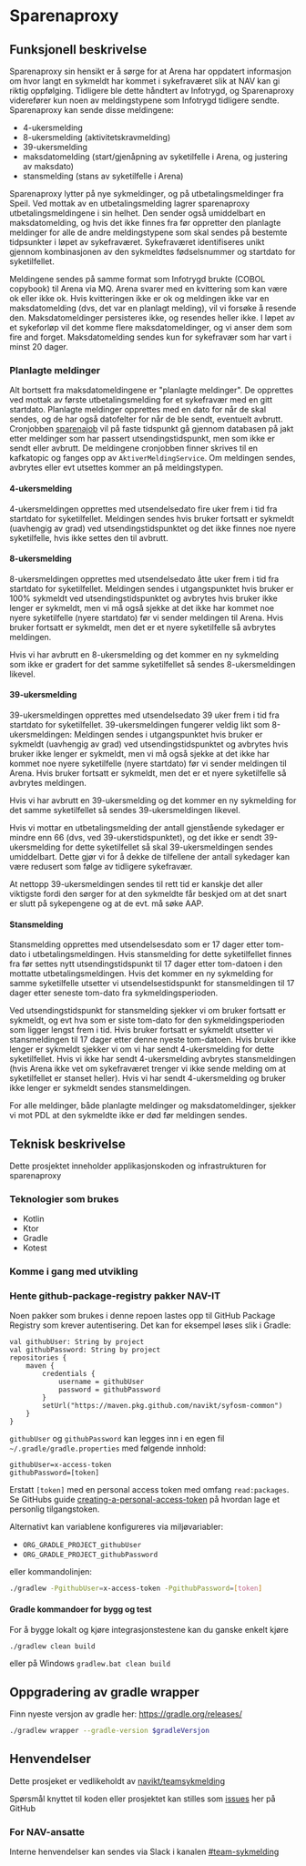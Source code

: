 # Sparenaproxy

## Funksjonell beskrivelse

Sparenaproxy sin hensikt er å sørge for at Arena har oppdatert informasjon om hvor langt en sykmeldt har kommet i sykefraværet slik at NAV kan gi 
riktig oppfølging. Tidligere ble dette håndtert av Infotrygd, og Sparenaproxy viderefører kun noen av meldingstypene som Infotrygd tidligere 
sendte. Sparenaproxy kan sende disse meldingene: 
* 4-ukersmelding
* 8-ukersmelding (aktivitetskravmelding)
* 39-ukersmelding
* maksdatomelding (start/gjenåpning av syketilfelle i Arena, og justering av maksdato)
* stansmelding (stans av syketilfelle i Arena)

Sparenaproxy lytter på nye sykmeldinger, og på utbetalingsmeldinger fra Speil. Ved mottak av en utbetalingsmelding lagrer sparenaproxy utbetalingsmeldingene i sin helhet. 
Den sender også umiddelbart en maksdatomelding, og hvis det ikke finnes fra før oppretter den planlagte meldinger for alle de andre meldingstypene som skal sendes 
på bestemte tidpsunkter i løpet av sykefraværet. Sykefraværet identifiseres unikt gjennom kombinasjonen av den sykmeldtes fødselsnummer og startdato for syketilfellet. 

Meldingene sendes på samme format som Infotrygd brukte (COBOL copybook) til Arena via MQ. Arena svarer med en kvittering som kan være ok eller ikke 
ok. Hvis kvitteringen ikke er ok og meldingen ikke var en maksdatomelding (dvs, det var en planlagt melding), vil vi forsøke å resende den. Maksdatomeldinger 
persisteres ikke, og resendes heller ikke. I løpet av et sykeforløp vil det komme flere maksdatomeldinger, og vi anser dem som fire and forget. Maksdatomelding sendes 
kun for sykefravær som har vart i minst 20 dager. 

### Planlagte meldinger
Alt bortsett fra maksdatomeldingene er "planlagte meldinger". De opprettes ved mottak av første utbetalingsmelding for et sykefravær med en gitt startdato. 
Planlagte meldinger opprettes med en dato for når de skal sendes, og de har også datofelter for når de ble sendt, eventuelt avbrutt. 
Cronjobben [sparenajob](https://github.com/navikt/sparenajob) vil på faste tidspunkt gå gjennom databasen på jakt etter meldinger som har passert 
utsendingstidspunkt, men som ikke er sendt eller avbrutt. De meldingene cronjobben finner skrives til en kafkatopic og fanges opp av `AktiverMeldingService`. 
Om meldingen sendes, avbrytes eller evt utsettes kommer an på meldingstypen. 

#### 4-ukersmelding
4-ukersmeldingen opprettes med utsendelsedato fire uker frem i tid fra startdato for syketilfellet. Meldingen sendes hvis bruker fortsatt er sykmeldt (uavhengig av grad) 
ved utsendingstidspunktet og det ikke finnes noe nyere syketilfelle, hvis ikke settes den til avbrutt. 

#### 8-ukersmelding
8-ukersmeldingen opprettes med utsendelsedato åtte uker frem i tid fra startdato for syketilfellet. Meldingen sendes i utgangspunktet hvis bruker er 100% sykmeldt ved 
utsendingstidspunktet og avbrytes hvis bruker ikke lenger er sykmeldt, men vi må også sjekke at det ikke har kommet noe nyere syketilfelle (nyere startdato) før vi sender 
meldingen til Arena. Hvis bruker fortsatt er sykmeldt, men det er et nyere syketilfelle så avbrytes meldingen. 

Hvis vi har avbrutt en 8-ukersmelding og det kommer en ny sykmelding som ikke er gradert for det samme syketilfellet så sendes 8-ukersmeldingen likevel. 

#### 39-ukersmelding
39-ukersmeldingen opprettes med utsendelsedato 39 uker frem i tid fra startdato for syketilfellet. 39-ukersmeldingen fungerer veldig likt som 8-ukersmeldingen: Meldingen sendes 
i utgangspunktet hvis bruker er sykmeldt (uavhengig av grad) ved utsendingstidspunktet og avbrytes hvis bruker ikke lenger er sykmeldt, men vi må også sjekke at det ikke har kommet 
noe nyere syketilfelle (nyere startdato) før vi sender meldingen til Arena. Hvis bruker fortsatt er sykmeldt, men det er et nyere syketilfelle så avbrytes meldingen. 

Hvis vi har avbrutt en 39-ukersmelding og det kommer en ny sykmelding for det samme syketilfellet så sendes 39-ukersmeldingen likevel. 

Hvis vi mottar en utbetalingsmelding der antall gjenstående sykedager er mindre enn 66 (dvs, ved 39-ukerstidspunktet), og det ikke er sendt 39-ukersmelding for dette syketilfellet så skal 
39-ukersmeldingen sendes umiddelbart. Dette gjør vi for å dekke de tilfellene der antall sykedager kan være redusert som følge av tidligere sykefravær. 

At nettopp 39-ukersmeldingen sendes til rett tid er kanskje det aller viktigste fordi den sørger for at den sykmeldte får beskjed om at det snart er slutt på sykepengene og at de evt. må søke AAP. 

#### Stansmelding
Stansmelding opprettes med utsendelsesdato som er 17 dager etter tom-dato i utbetalingsmeldingen. Hvis stansmelding for dette syketilfellet finnes fra før settes nytt utsendingstidspunkt 
til 17 dager etter tom-datoen i den mottatte utbetalingsmeldingen. Hvis det kommer en ny sykmelding for samme syketilfelle utsetter vi utsendelsestidspunkt for stansmeldingen til 
17 dager etter seneste tom-dato fra sykmeldingsperioden. 

Ved utsendingstidspunkt for stansmelding sjekker vi om bruker fortsatt er sykmeldt, og evt hva som er siste tom-dato for den sykmeldingsperioden som ligger lengst frem i tid. Hvis bruker 
fortsatt er sykmeldt utsetter vi stansmeldingen til 17 dager etter denne nyeste tom-datoen. Hvis bruker ikke lenger er sykmeldt sjekker vi om vi har sendt 4-ukersmelding for dette 
syketilfellet. Hvis vi ikke har sendt 4-ukersmelding avbrytes stansmeldingen (hvis Arena ikke vet om sykefraværet trenger vi ikke sende melding om at syketilfellet er stanset heller). Hvis 
vi har sendt 4-ukersmelding og bruker ikke lenger er sykmeldt sendes stansmeldingen. 

For alle meldinger, både planlagte meldinger og maksdatomeldinger, sjekker vi mot PDL at den sykmeldte ikke er død før meldingen sendes. 

## Teknisk beskrivelse
Dette prosjektet inneholder applikasjonskoden og infrastrukturen for sparenaproxy

### Teknologier som brukes
* Kotlin
* Ktor
* Gradle
* Kotest

### Komme i gang med utvikling
### Hente github-package-registry pakker NAV-IT
Noen pakker som brukes i denne repoen lastes opp til GitHub Package Registry som krever autentisering.
Det kan for eksempel løses slik i Gradle:
```
val githubUser: String by project
val githubPassword: String by project
repositories {
    maven {
        credentials {
            username = githubUser
            password = githubPassword
        }
        setUrl("https://maven.pkg.github.com/navikt/syfosm-common")
    }
}
```

`githubUser` og `githubPassword` kan legges inn i en egen fil `~/.gradle/gradle.properties` med følgende innhold:

```                                                     
githubUser=x-access-token
githubPassword=[token]
```

Erstatt `[token]` med en personal access token med omfang `read:packages`.
Se GitHubs guide [creating-a-personal-access-token](https://docs.github.com/en/authentication/keeping-your-account-and-data-secure/creating-a-personal-access-token) på
hvordan lage et personlig tilgangstoken.

Alternativt kan variablene konfigureres via miljøvariabler:
* `ORG_GRADLE_PROJECT_githubUser`
* `ORG_GRADLE_PROJECT_githubPassword`

eller kommandolinjen:

``` bash
./gradlew -PgithubUser=x-access-token -PgithubPassword=[token]
```

#### Gradle kommandoer for bygg og test
For å bygge lokalt og kjøre integrasjonstestene kan du ganske enkelt kjøre
``` bash
./gradlew clean build
```
eller på Windows
`gradlew.bat clean build`

## Oppgradering av gradle wrapper
Finn nyeste versjon av gradle her: https://gradle.org/releases/

``` bash
./gradlew wrapper --gradle-version $gradleVersjon
```

## Henvendelser
Dette prosjeket er vedlikeholdt av [navikt/teamsykmelding](CODEOWNERS)

Spørsmål knyttet til koden eller prosjektet kan stilles som
[issues](https://github.com/navikt/sparenaproxy/issues) her på GitHub

### For NAV-ansatte

Interne henvendelser kan sendes via Slack i kanalen [#team-sykmelding](https://nav-it.slack.com/archives/CMA3XV997)
